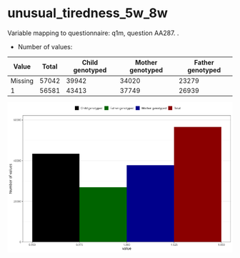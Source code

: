 # unusual_tiredness_5w_8w
Variable mapping to questionnaire: q1m, question AA287.
.
- Number of values:

| Value | Total | Child genotyped | Mother genotyped | Father genotyped |
| ----- | ----- | --------------- | ---------------- | ---------------- |
| Missing | 57042 | 39942 | 34020 | 23279 |
| 1 | 56581 | 43413 | 37749 |26939 |



![](unusual_tiredness_5w_8w_n.png)



